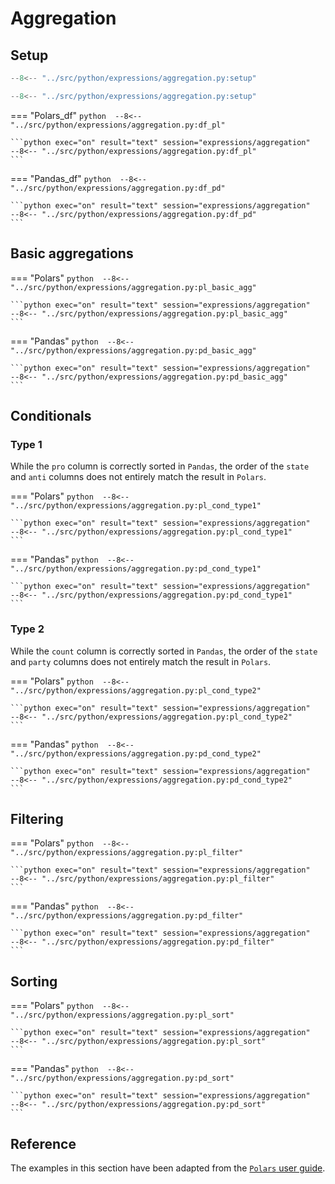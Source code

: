 # Aggregation

## Setup
```python 
--8<-- "../src/python/expressions/aggregation.py:setup"
```

```python exec="on" session="expressions/aggregation"
--8<-- "../src/python/expressions/aggregation.py:setup"
```

=== "Polars_df"
    ```python 
    --8<-- "../src/python/expressions/aggregation.py:df_pl"
    ```

    ```python exec="on" result="text" session="expressions/aggregation"
    --8<-- "../src/python/expressions/aggregation.py:df_pl"
    ```

=== "Pandas_df"
    ```python 
    --8<-- "../src/python/expressions/aggregation.py:df_pd"
    ```

    ```python exec="on" result="text" session="expressions/aggregation"
    --8<-- "../src/python/expressions/aggregation.py:df_pd"
    ```

## Basic aggregations

=== "Polars"
    ```python 
    --8<-- "../src/python/expressions/aggregation.py:pl_basic_agg"
    ```

    ```python exec="on" result="text" session="expressions/aggregation"
    --8<-- "../src/python/expressions/aggregation.py:pl_basic_agg"
    ```

=== "Pandas"
    ```python 
    --8<-- "../src/python/expressions/aggregation.py:pd_basic_agg"
    ```

    ```python exec="on" result="text" session="expressions/aggregation"
    --8<-- "../src/python/expressions/aggregation.py:pd_basic_agg"
    ```

## Conditionals

### Type 1
While the `pro` column is correctly sorted in `Pandas`, the order of the `state` and `anti` columns does not entirely match the result in `Polars`.

=== "Polars"
    ```python 
    --8<-- "../src/python/expressions/aggregation.py:pl_cond_type1"
    ```

    ```python exec="on" result="text" session="expressions/aggregation"
    --8<-- "../src/python/expressions/aggregation.py:pl_cond_type1"
    ```

=== "Pandas"
    ```python 
    --8<-- "../src/python/expressions/aggregation.py:pd_cond_type1"
    ```

    ```python exec="on" result="text" session="expressions/aggregation"
    --8<-- "../src/python/expressions/aggregation.py:pd_cond_type1"
    ```

### Type 2

While the `count` column is correctly sorted in `Pandas`, the order of the `state` and `party` columns does not entirely match the result in `Polars`.

=== "Polars"
    ```python 
    --8<-- "../src/python/expressions/aggregation.py:pl_cond_type2"
    ```

    ```python exec="on" result="text" session="expressions/aggregation"
    --8<-- "../src/python/expressions/aggregation.py:pl_cond_type2"
    ```

=== "Pandas"
    ```python 
    --8<-- "../src/python/expressions/aggregation.py:pd_cond_type2"
    ```

    ```python exec="on" result="text" session="expressions/aggregation"
    --8<-- "../src/python/expressions/aggregation.py:pd_cond_type2"
    ```

## Filtering

=== "Polars"
    ```python 
    --8<-- "../src/python/expressions/aggregation.py:pl_filter"
    ```

    ```python exec="on" result="text" session="expressions/aggregation"
    --8<-- "../src/python/expressions/aggregation.py:pl_filter"
    ```

=== "Pandas"
    ```python 
    --8<-- "../src/python/expressions/aggregation.py:pd_filter"
    ```

    ```python exec="on" result="text" session="expressions/aggregation"
    --8<-- "../src/python/expressions/aggregation.py:pd_filter"
    ```


## Sorting

=== "Polars"
    ```python 
    --8<-- "../src/python/expressions/aggregation.py:pl_sort"
    ```

    ```python exec="on" result="text" session="expressions/aggregation"
    --8<-- "../src/python/expressions/aggregation.py:pl_sort"
    ```

=== "Pandas"
    ```python 
    --8<-- "../src/python/expressions/aggregation.py:pd_sort"
    ```

    ```python exec="on" result="text" session="expressions/aggregation"
    --8<-- "../src/python/expressions/aggregation.py:pd_sort"
    ```

## Reference
The examples in this section have been adapted from the [`Polars` user guide](https://pola-rs.github.io/polars/user-guide/expressions/aggregation/).
